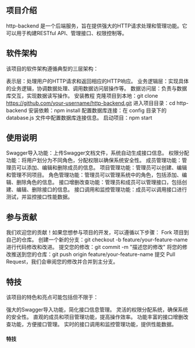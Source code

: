 ## 项目介绍
http-backend 是一个后端服务，旨在提供强大的HTTP请求处理和管理功能。它可以用于构建RESTful API、管理接口、权限控制等。

## 软件架构
该项目的软件架构遵循典型的三层架构：

表示层：处理用户的HTTP请求和返回相应的HTTP响应。
业务逻辑层：实现具体的业务逻辑，协调数据处理、调用数据访问层操作等。
数据访问层：负责与数据库交互，实现数据读写操作。
安装教程
克隆项目到本地：git clone https://github.com/your-username/http-backend.git
进入项目目录：cd http-backend
安装依赖：npm install
配置数据库连接：在 config 目录下的 database.js 文件中配置数据库连接信息。
启动项目：npm start
## 使用说明
Swagger导入功能：上传Swagger文档文件，系统自动生成接口信息。
权限分配功能：将用户划分为不同角色，分配权限以确保系统安全性。
成员管理功能：管理员可以添加、编辑和删除成员的信息。
项目管理功能：管理员可以创建、编辑和管理不同项目。
角色管理功能：管理员可以管理系统中的角色，包括添加、编辑、删除角色的信息。
接口增删改查功能：管理员和成员可以管理接口，包括创建、编辑、删除接口的信息。
接口调用和监控管理功能：成员可以调用接口进行测试，并监控接口性能数据。
## 参与贡献
我们欢迎您的贡献！如果您想参与项目的开发，可以遵循以下步骤：
Fork 项目到自己的仓库。
创建一个新的分支：git checkout -b feature/your-feature-name
进行代码修改和改进。
提交您的修改：git commit -m "描述您的修改"
将您的修改推送到您的仓库：git push origin feature/your-feature-name
提交 Pull Request，我们会审阅您的修改并合并到主分支。
## 特技
该项目的特色和亮点可能包括但不限于：

强大的Swagger导入功能，简化接口信息管理。
灵活的权限分配系统，确保系统的安全性。
直观的成员和项目管理功能，提高操作效率。
功能丰富的接口增删改查功能，方便接口管理。
实时的接口调用和监控管理功能，提供性能数据。







#### 特技



